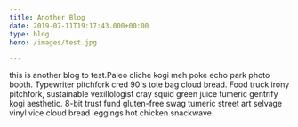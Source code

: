 ```yaml
---
title: Another Blog
date: 2019-07-11T19:17:43.000+00:00
type: blog
hero: /images/test.jpg

---
```

this is another blog to test.Paleo cliche kogi meh poke echo park photo booth. Typewriter pitchfork cred 90's tote bag cloud bread. Food truck irony pitchfork, sustainable vexillologist cray squid green juice tumeric gentrify kogi aesthetic. 8-bit trust fund gluten-free swag tumeric street art selvage vinyl vice cloud bread leggings hot chicken snackwave.